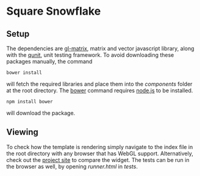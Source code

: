 # Square Snowflake

## Setup

The dependencies are [gl-matrix](https://github.com/toji/gl-matrix), matrix and vector javascript library, along with the [qunit](http://qunitjs.com), unit testing framework. To avoid downloading these packages manually, the command

    bower install

will fetch the required libraries and place them into the *components* folder at the root directory. The [bower](http://bower.io) command requires [node.js](http://nodejs.org) to be installed.

    npm install bower

will download the package.

## Viewing

To check how the template is rendering simply navigate to the index file in the root directory with any browser that has WebGL support. Alternatively, check out the [project site](http://eugenekadish.github.io/scene-template/) to compare the widget. The tests can be run in the browser as well, by opening *runner.html* in *tests*.
